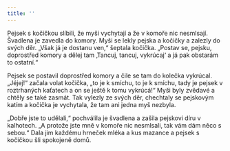 ```yaml
---
title: ''
---
```


Pejsek s kočičkou slíbili, že myši vychytají a že v komoře nic nesmlsají. Švadlena je zavedla do komory. Myši se lekly pejska a kočičky a zalezly do svých děr. „Však já je dostanu ven,“ šeptala kočička. „Postav se, pejsku, doprostřed komory a dělej tam ‚Tancuj, tancuj, vykrúcaj‘ a já pak obstarám to ostatní.“

Pejsek se postavil doprostřed komory a čile se tam do kolečka vykrúcal. „Jéjej!“ začala volat kočička, „to je k smíchu, to je k smíchu, tady je pejsek v roztrhaných kaťatech a on se ještě k tomu vykrúcá!“ Myši byly zvědavé a chtěly se také zasmát. Tak vylezly ze svých děr, chechtaly se pejskovým katím a kočička je vychytala, že tam ani jedna myš nezbyla.

„Dobře jste to udělali,“ pochválila je švadlena a zašila pejskovi díru v kalhotech. „A protože jste mně v komoře nic nesmlsali, tak vám dám něco s sebou.“ Dala jim každému hrneček mléka a kus mazance a pejsek s kočičkou šli spokojeně domů.
